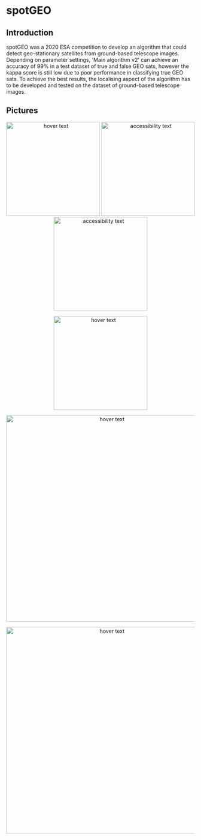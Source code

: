 # spotGEO

## Introduction
spotGEO was a 2020 ESA competition to develop an algorithm that could detect geo-stationary satellites from ground-based telescope images. Depending on parameter settings, 'Main algorithm v2' can achieve an accuracy of 99% in a test dataset of true and false GEO sats, however the kappa score is still low due to poor performance in classifying true GEO sats. To achieve the best results, the localising aspect of the algorithm has to be developed and tested on the dataset of ground-based telescope images.

## Pictures

<p align="center">
  <img src="https://github.com/P9981/spotGEO/blob/main/images/True_sat.png" width="250" title="hover text">
  <img src="https://github.com/P9981/spotGEO/blob/main/images/False_sat.png" width="250" alt="accessibility text">
  <img src="https://github.com/P9981/spotGEO/blob/main/images/Area1_Area2.png" width="250" alt="accessibility text">
</p>

<p align="center">
  <img src="https://github.com/P9981/spotGEO/blob/main/images/spotGEO_main_algorithm_v2.png" width="250" title="hover text">
</p>

<p align="center">
  <img src="https://github.com/P9981/spotGEO/blob/main/images/threshold.png" width="550" title="hover text">
</p>

<p align="center">
  <img src="https://github.com/P9981/spotGEO/blob/main/images/threshold_performance3.png" width="550" title="hover text">
</p>
